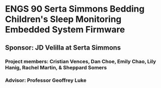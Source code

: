 # ENGS 90 Serta Simmons Bedding Children's Sleep Monitoring Embedded System Firmware
## Sponsor: JD Velilla at Serta Simmons
### Project members: Cristian Vences, Dan Choe, Emily Chao, Lily Hanig, Rachel Martin, & Sheppard Somers
### Advisor: Professor Geoffrey Luke
